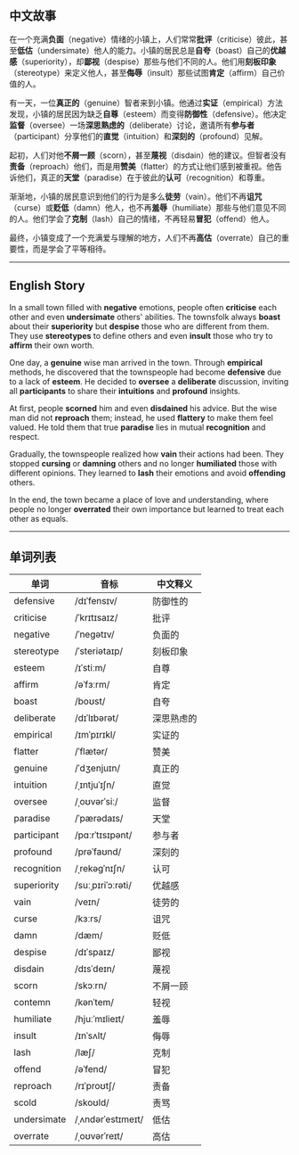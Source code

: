 ## 中文故事
在一个充满**负面**（negative）情绪的小镇上，人们常常**批评**（criticise）彼此，甚至**低估**（undersimate）他人的能力。小镇的居民总是**自夸**（boast）自己的**优越感**（superiority），却**鄙视**（despise）那些与他们不同的人。他们用**刻板印象**（stereotype）来定义他人，甚至**侮辱**（insult）那些试图**肯定**（affirm）自己价值的人。

有一天，一位**真正的**（genuine）智者来到小镇。他通过**实证**（empirical）方法发现，小镇的居民因为缺乏**自尊**（esteem）而变得**防御性**（defensive）。他决定**监督**（oversee）一场**深思熟虑的**（deliberate）讨论，邀请所有**参与者**（participant）分享他们的**直觉**（intuition）和**深刻的**（profound）见解。

起初，人们对他**不屑一顾**（scorn），甚至**蔑视**（disdain）他的建议。但智者没有**责备**（reproach）他们，而是用**赞美**（flatter）的方式让他们感到被重视。他告诉他们，真正的**天堂**（paradise）在于彼此的**认可**（recognition）和尊重。

渐渐地，小镇的居民意识到他们的行为是多么**徒劳**（vain）。他们不再**诅咒**（curse）或**贬低**（damn）他人，也不再**羞辱**（humiliate）那些与他们意见不同的人。他们学会了**克制**（lash）自己的情绪，不再轻易**冒犯**（offend）他人。

最终，小镇变成了一个充满爱与理解的地方，人们不再**高估**（overrate）自己的重要性，而是学会了平等相待。

---

## English Story
In a small town filled with **negative** emotions, people often **criticise** each other and even **undersimate** others' abilities. The townsfolk always **boast** about their **superiority** but **despise** those who are different from them. They use **stereotypes** to define others and even **insult** those who try to **affirm** their own worth.

One day, a **genuine** wise man arrived in the town. Through **empirical** methods, he discovered that the townspeople had become **defensive** due to a lack of **esteem**. He decided to **oversee** a **deliberate** discussion, inviting all **participants** to share their **intuitions** and **profound** insights.

At first, people **scorned** him and even **disdained** his advice. But the wise man did not **reproach** them; instead, he used **flattery** to make them feel valued. He told them that true **paradise** lies in mutual **recognition** and respect.

Gradually, the townspeople realized how **vain** their actions had been. They stopped **cursing** or **damning** others and no longer **humiliated** those with different opinions. They learned to **lash** their emotions and avoid **offending** others.

In the end, the town became a place of love and understanding, where people no longer **overrated** their own importance but learned to treat each other as equals.

---

## 单词列表

| 单词          | 音标                          | 中文释义           |
|---------------|-------------------------------|--------------------|
| defensive     | /dɪˈfensɪv/                   | 防御性的           |
| criticise     | /ˈkrɪtɪsaɪz/                  | 批评               |
| negative      | /ˈneɡətɪv/                    | 负面的             |
| stereotype    | /ˈsteriətaɪp/                 | 刻板印象           |
| esteem        | /ɪˈstiːm/                     | 自尊               |
| affirm        | /əˈfɜːrm/                     | 肯定               |
| boast         | /boʊst/                       | 自夸               |
| deliberate    | /dɪˈlɪbərət/                  | 深思熟虑的         |
| empirical     | /ɪmˈpɪrɪkl/                   | 实证的             |
| flatter       | /ˈflætər/                     | 赞美               |
| genuine       | /ˈdʒenjuɪn/                   | 真正的             |
| intuition     | /ˌɪntjuˈɪʃn/                  | 直觉               |
| oversee       | /ˌoʊvərˈsiː/                  | 监督               |
| paradise      | /ˈpærədaɪs/                   | 天堂               |
| participant   | /pɑːrˈtɪsɪpənt/               | 参与者             |
| profound      | /prəˈfaʊnd/                   | 深刻的             |
| recognition   | /ˌrekəɡˈnɪʃn/                 | 认可               |
| superiority   | /suːˌpɪriˈɔːrəti/             | 优越感             |
| vain          | /veɪn/                        | 徒劳的             |
| curse         | /kɜːrs/                       | 诅咒               |
| damn          | /dæm/                         | 贬低               |
| despise       | /dɪˈspaɪz/                    | 鄙视               |
| disdain       | /dɪsˈdeɪn/                    | 蔑视               |
| scorn         | /skɔːrn/                      | 不屑一顾           |
| contemn       | /kənˈtem/                     | 轻视               |
| humiliate     | /hjuːˈmɪlieɪt/                | 羞辱               |
| insult        | /ɪnˈsʌlt/                     | 侮辱               |
| lash          | /læʃ/                         | 克制               |
| offend        | /əˈfend/                      | 冒犯               |
| reproach      | /rɪˈproʊtʃ/                   | 责备               |
| scold         | /skoʊld/                      | 责骂               |
| undersimate   | /ˌʌndərˈestɪmeɪt/             | 低估               |
| overrate      | /ˌoʊvərˈreɪt/                 | 高估               |